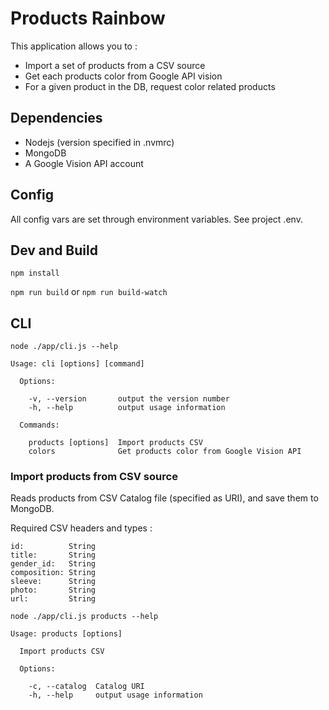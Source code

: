 # Products Rainbow

This application allows you to :

- Import a set of products from a CSV source
- Get each products color from Google API vision
- For a given product in the DB, request color related products

## Dependencies

- Nodejs (version specified in .nvmrc)
- MongoDB
- A Google Vision API account

## Config

All config vars are set through environment variables.
See project .env.

## Dev and Build

`npm install`

`npm run build` or `npm run build-watch`


## CLI

`node ./app/cli.js --help`

```
Usage: cli [options] [command]

  Options:

    -v, --version       output the version number
    -h, --help          output usage information

  Commands:

    products [options]  Import products CSV
    colors              Get products color from Google Vision API
```

### Import products from CSV source

Reads products from CSV Catalog file (specified as URI), and save them to MongoDB.

Required CSV headers and types :

```
id:          String
title:       String
gender_id:   String
composition: String
sleeve:      String
photo:       String
url:         String
```


`node ./app/cli.js products --help`

```
Usage: products [options]

  Import products CSV

  Options:

    -c, --catalog  Catalog URI
    -h, --help     output usage information
```
